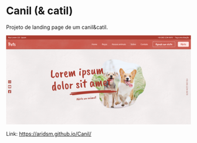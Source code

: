 # Canil (& catil)

Projeto de landing page de um canil&catil.

![página inicial](https://github.com/aridsm/Canil/blob/main/page.png)
 
Link: https://aridsm.github.io/Canil/
